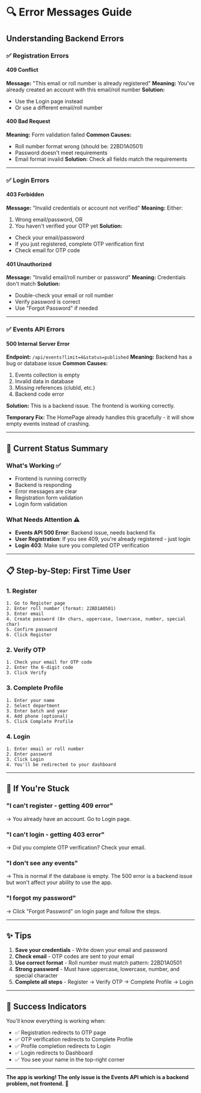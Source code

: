 # 🔍 Error Messages Guide

## Understanding Backend Errors

### ✅ Registration Errors

#### 409 Conflict
**Message:** "This email or roll number is already registered"
**Meaning:** You've already created an account with this email/roll number
**Solution:** 
- Use the Login page instead
- Or use a different email/roll number

#### 400 Bad Request
**Meaning:** Form validation failed
**Common Causes:**
- Roll number format wrong (should be: 22BD1A0501)
- Password doesn't meet requirements
- Email format invalid
**Solution:** Check all fields match the requirements

---

### ✅ Login Errors

#### 403 Forbidden
**Message:** "Invalid credentials or account not verified"
**Meaning:** Either:
1. Wrong email/password, OR
2. You haven't verified your OTP yet
**Solution:**
- Check your email/password
- If you just registered, complete OTP verification first
- Check email for OTP code

#### 401 Unauthorized
**Message:** "Invalid email/roll number or password"
**Meaning:** Credentials don't match
**Solution:**
- Double-check your email or roll number
- Verify password is correct
- Use "Forgot Password" if needed

---

### ✅ Events API Errors

#### 500 Internal Server Error
**Endpoint:** `/api/events?limit=4&status=published`
**Meaning:** Backend has a bug or database issue
**Common Causes:**
1. Events collection is empty
2. Invalid data in database
3. Missing references (clubId, etc.)
4. Backend code error

**Solution:**
This is a backend issue. The frontend is working correctly.

**Temporary Fix:**
The HomePage already handles this gracefully - it will show empty events instead of crashing.

---

## 🎯 Current Status Summary

### What's Working ✅
- Frontend is running correctly
- Backend is responding
- Error messages are clear
- Registration form validation
- Login form validation

### What Needs Attention ⚠️
- **Events API 500 Error**: Backend issue, needs backend fix
- **User Registration**: If you see 409, you're already registered - just login
- **Login 403**: Make sure you completed OTP verification

---

## 📋 Step-by-Step: First Time User

### 1. Register
```
1. Go to Register page
2. Enter roll number (format: 22BD1A0501)
3. Enter email
4. Create password (8+ chars, uppercase, lowercase, number, special char)
5. Confirm password
6. Click Register
```

### 2. Verify OTP
```
1. Check your email for OTP code
2. Enter the 6-digit code
3. Click Verify
```

### 3. Complete Profile
```
1. Enter your name
2. Select department
3. Enter batch and year
4. Add phone (optional)
5. Click Complete Profile
```

### 4. Login
```
1. Enter email or roll number
2. Enter password
3. Click Login
4. You'll be redirected to your dashboard
```

---

## 🐛 If You're Stuck

### "I can't register - getting 409 error"
→ You already have an account. Go to Login page.

### "I can't login - getting 403 error"
→ Did you complete OTP verification? Check your email.

### "I don't see any events"
→ This is normal if the database is empty. The 500 error is a backend issue but won't affect your ability to use the app.

### "I forgot my password"
→ Click "Forgot Password" on login page and follow the steps.

---

## ✨ Tips

1. **Save your credentials** - Write down your email and password
2. **Check email** - OTP codes are sent to your email
3. **Use correct format** - Roll number must match pattern: 22BD1A0501
4. **Strong password** - Must have uppercase, lowercase, number, and special character
5. **Complete all steps** - Register → Verify OTP → Complete Profile → Login

---

## 🎉 Success Indicators

You'll know everything is working when:
- ✅ Registration redirects to OTP page
- ✅ OTP verification redirects to Complete Profile
- ✅ Profile completion redirects to Login
- ✅ Login redirects to Dashboard
- ✅ You see your name in the top-right corner

---

**The app is working! The only issue is the Events API which is a backend problem, not frontend.** 🚀
